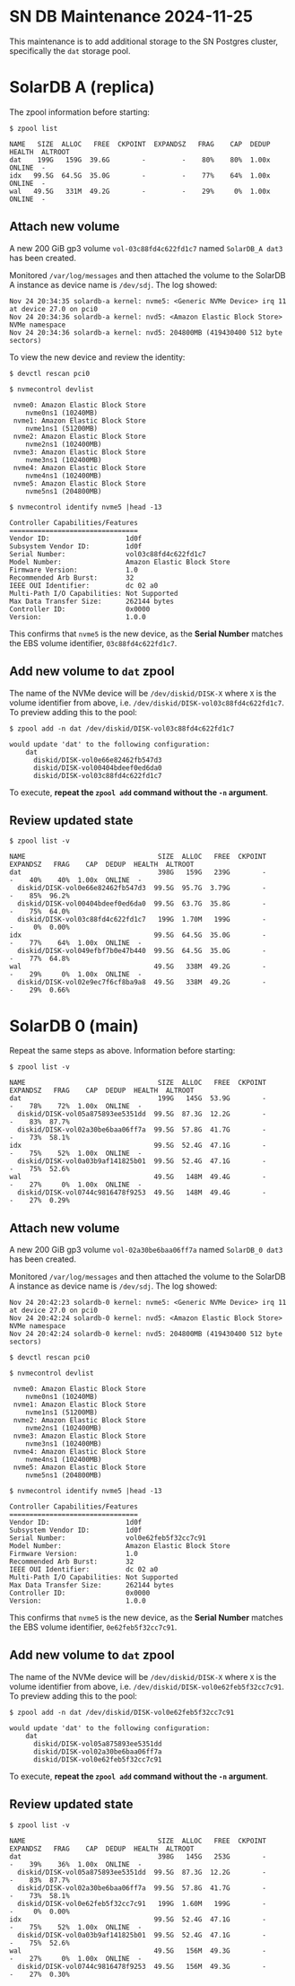 # SN DB Maintenance 2024-11-25

This maintenance is to add additional storage to the SN Postgres cluster, specifically the
`dat` storage pool.

# SolarDB A (replica)

The zpool information before starting:

```
$ zpool list

NAME   SIZE  ALLOC   FREE  CKPOINT  EXPANDSZ   FRAG    CAP  DEDUP  HEALTH  ALTROOT
dat    199G   159G  39.6G        -         -    80%    80%  1.00x  ONLINE  -
idx   99.5G  64.5G  35.0G        -         -    77%    64%  1.00x  ONLINE  -
wal   49.5G   331M  49.2G        -         -    29%     0%  1.00x  ONLINE  -
```

## Attach new volume

A new 200 GiB gp3 volume `vol-03c88fd4c622fd1c7` named `SolarDB_A dat3` has been created.

Monitored `/var/log/messages` and then attached the volume to the SolarDB A instance as device
name is `/dev/sdj`. The log showed:

```
Nov 24 20:34:35 solardb-a kernel: nvme5: <Generic NVMe Device> irq 11 at device 27.0 on pci0
Nov 24 20:34:36 solardb-a kernel: nvd5: <Amazon Elastic Block Store> NVMe namespace
Nov 24 20:34:36 solardb-a kernel: nvd5: 204800MB (419430400 512 byte sectors)
```

To view the new device and review the identity:

```
$ devctl rescan pci0

$ nvmecontrol devlist

 nvme0: Amazon Elastic Block Store
    nvme0ns1 (10240MB)
 nvme1: Amazon Elastic Block Store
    nvme1ns1 (51200MB)
 nvme2: Amazon Elastic Block Store
    nvme2ns1 (102400MB)
 nvme3: Amazon Elastic Block Store
    nvme3ns1 (102400MB)
 nvme4: Amazon Elastic Block Store
    nvme4ns1 (102400MB)
 nvme5: Amazon Elastic Block Store
    nvme5ns1 (204800MB)
    
$ nvmecontrol identify nvme5 |head -13

Controller Capabilities/Features
================================
Vendor ID:                   1d0f
Subsystem Vendor ID:         1d0f
Serial Number:               vol03c88fd4c622fd1c7
Model Number:                Amazon Elastic Block Store
Firmware Version:            1.0
Recommended Arb Burst:       32
IEEE OUI Identifier:         dc 02 a0
Multi-Path I/O Capabilities: Not Supported
Max Data Transfer Size:      262144 bytes
Controller ID:               0x0000
Version:                     1.0.0
```

This confirms that `nvme5` is the new device, as the **Serial Number** matches the EBS volume
identifier, `03c88fd4c622fd1c7`.

## Add new volume to `dat` zpool

The name of the NVMe device will be `/dev/diskid/DISK-X` where `X` is the volume identifier from
above, i.e. `/dev/diskid/DISK-vol03c88fd4c622fd1c7`. To preview adding this to the pool:

```
$ zpool add -n dat /dev/diskid/DISK-vol03c88fd4c622fd1c7

would update 'dat' to the following configuration:
	dat
	  diskid/DISK-vol0e66e82462fb547d3
	  diskid/DISK-vol00404bdeef0ed6da0
	  diskid/DISK-vol03c88fd4c622fd1c7
```

To execute, **repeat the `zpool add` command without the `-n` argument**.

## Review updated state

```
$ zpool list -v

NAME                                 SIZE  ALLOC   FREE  CKPOINT  EXPANDSZ   FRAG    CAP  DEDUP  HEALTH  ALTROOT
dat                                  398G   159G   239G        -         -    40%    40%  1.00x  ONLINE  -
  diskid/DISK-vol0e66e82462fb547d3  99.5G  95.7G  3.79G        -         -    85%  96.2%
  diskid/DISK-vol00404bdeef0ed6da0  99.5G  63.7G  35.8G        -         -    75%  64.0%
  diskid/DISK-vol03c88fd4c622fd1c7   199G  1.70M   199G        -         -     0%  0.00%
idx                                 99.5G  64.5G  35.0G        -         -    77%    64%  1.00x  ONLINE  -
  diskid/DISK-vol049efbf7b0e47b440  99.5G  64.5G  35.0G        -         -    77%  64.8%
wal                                 49.5G   338M  49.2G        -         -    29%     0%  1.00x  ONLINE  -
  diskid/DISK-vol02e9ec7f6cf8ba9a8  49.5G   338M  49.2G        -         -    29%  0.66%
```

# SolarDB 0 (main)

Repeat the same steps as above. Information before starting:

```
$ zpool list -v

NAME                                 SIZE  ALLOC   FREE  CKPOINT  EXPANDSZ   FRAG    CAP  DEDUP  HEALTH  ALTROOT
dat                                  199G   145G  53.9G        -         -    78%    72%  1.00x  ONLINE  -
  diskid/DISK-vol05a875893ee5351dd  99.5G  87.3G  12.2G        -         -    83%  87.7%
  diskid/DISK-vol02a30be6baa06ff7a  99.5G  57.8G  41.7G        -         -    73%  58.1%
idx                                 99.5G  52.4G  47.1G        -         -    75%    52%  1.00x  ONLINE  -
  diskid/DISK-vol0a03b9af141825b01  99.5G  52.4G  47.1G        -         -    75%  52.6%
wal                                 49.5G   148M  49.4G        -         -    27%     0%  1.00x  ONLINE  -
  diskid/DISK-vol0744c9816478f9253  49.5G   148M  49.4G        -         -    27%  0.29%
```

## Attach new volume

A new 200 GiB gp3 volume `vol-02a30be6baa06ff7a` named `SolarDB_0 dat3` has been created.

Monitored `/var/log/messages` and then attached the volume to the SolarDB A instance as device
name is `/dev/sdj`. The log showed:


```
Nov 24 20:42:23 solardb-0 kernel: nvme5: <Generic NVMe Device> irq 11 at device 27.0 on pci0
Nov 24 20:42:24 solardb-0 kernel: nvd5: <Amazon Elastic Block Store> NVMe namespace
Nov 24 20:42:24 solardb-0 kernel: nvd5: 204800MB (419430400 512 byte sectors)
```

```
$ devctl rescan pci0

$ nvmecontrol devlist

 nvme0: Amazon Elastic Block Store
    nvme0ns1 (10240MB)
 nvme1: Amazon Elastic Block Store
    nvme1ns1 (51200MB)
 nvme2: Amazon Elastic Block Store
    nvme2ns1 (102400MB)
 nvme3: Amazon Elastic Block Store
    nvme3ns1 (102400MB)
 nvme4: Amazon Elastic Block Store
    nvme4ns1 (102400MB)
 nvme5: Amazon Elastic Block Store
    nvme5ns1 (204800MB)
    
$ nvmecontrol identify nvme5 |head -13

Controller Capabilities/Features
================================
Vendor ID:                   1d0f
Subsystem Vendor ID:         1d0f
Serial Number:               vol0e62feb5f32cc7c91
Model Number:                Amazon Elastic Block Store
Firmware Version:            1.0
Recommended Arb Burst:       32
IEEE OUI Identifier:         dc 02 a0
Multi-Path I/O Capabilities: Not Supported
Max Data Transfer Size:      262144 bytes
Controller ID:               0x0000
Version:                     1.0.0
```

This confirms that `nvme5` is the new device, as the **Serial Number** matches the EBS volume
identifier, `0e62feb5f32cc7c91`.

## Add new volume to `dat` zpool

The name of the NVMe device will be `/dev/diskid/DISK-X` where `X` is the volume identifier from
above, i.e. `/dev/diskid/DISK-vol0e62feb5f32cc7c91`. To preview adding this to the pool:

```
$ zpool add -n dat /dev/diskid/DISK-vol0e62feb5f32cc7c91

would update 'dat' to the following configuration:
	dat
	  diskid/DISK-vol05a875893ee5351dd
	  diskid/DISK-vol02a30be6baa06ff7a
	  diskid/DISK-vol0e62feb5f32cc7c91
```

To execute, **repeat the `zpool add` command without the `-n` argument**.

## Review updated state

```
$ zpool list -v

NAME                                 SIZE  ALLOC   FREE  CKPOINT  EXPANDSZ   FRAG    CAP  DEDUP  HEALTH  ALTROOT
dat                                  398G   145G   253G        -         -    39%    36%  1.00x  ONLINE  -
  diskid/DISK-vol05a875893ee5351dd  99.5G  87.3G  12.2G        -         -    83%  87.7%
  diskid/DISK-vol02a30be6baa06ff7a  99.5G  57.8G  41.7G        -         -    73%  58.1%
  diskid/DISK-vol0e62feb5f32cc7c91   199G  1.60M   199G        -         -     0%  0.00%
idx                                 99.5G  52.4G  47.1G        -         -    75%    52%  1.00x  ONLINE  -
  diskid/DISK-vol0a03b9af141825b01  99.5G  52.4G  47.1G        -         -    75%  52.6%
wal                                 49.5G   156M  49.3G        -         -    27%     0%  1.00x  ONLINE  -
  diskid/DISK-vol0744c9816478f9253  49.5G   156M  49.3G        -         -    27%  0.30%
```


